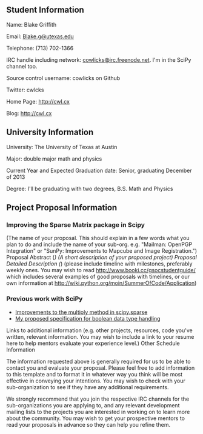 ## Student Information

Name: Blake Griffith

Email: Blake.g@utexas.edu

Telephone: (713) 702-1366

IRC handle including network: cowlicks@irc.freenode.net. I'm in the SciPy channel too.

Source control username: cowlicks on Github

Twitter: cwlcks

Home Page: http://cwl.cx

Blog: http://cwl.cx

## University Information

University: The University of Texas at Austin

Major: double major math and physics

Current Year and Expected Graduation date: Senior, graduating December of 2013

Degree: I'll be graduating with two degrees, B.S. Math and Physics

## Project Proposal Information

### Improving the Sparse Matrix package in Scipy
(The name of your proposal. This should explain in a few words what you plan to do and include the name of your sub-org. e.g. "Mailman: OpenPGP Integration" or "SunPy: Improvements to Mapcube and Image Registration.")
Proposal Abstract (*)
(A short description of your proposed project)
Proposal Detailed Description (*)
(please include timeline with milestones, preferably weekly ones. You may wish to read http://www.booki.cc/gsocstudentguide/ which includes several examples of good proposals with timelines, or our own information at http://wiki.python.org/moin/SummerOfCode/Application)

### Previous work with SciPy

* [Improvements to the multiply method in scipy.sparse](https://github.com/scipy/scipy/pull/516)
* [My proposed specification for boolean data type handling](https://github.com/cowlicks/scipy-sparse-boolean-spec)


Links to additional information
(e.g. other projects, resources, code you've written, relevant information. You may wish to include a link to your resume here to help mentors evaluate your experience level.)
Other Schedule Information

The information requested above is generally required for us to be able to contact you and evaluate your proposal. Please feel free to add information to this template and to format it in whatever way you think will be most effective in conveying your intentions. You may wish to check with your sub-organization to see if they have any additional requirements.

We strongly recommend that you join the respective IRC channels for the sub-organizations you are applying to, and any relevant development mailing lists to the projects you are interested in working on to learn more about the community. You may wish to get your prospective mentors to read your proposals in advance so they can help you refine them.
